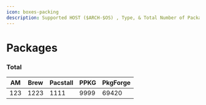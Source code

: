 ```yaml
---
icon: boxes-packing
description: Supported HOST ($ARCH-$OS) , Type, & Total Number of Packages
---
```


# Packages

### Total

<table><thead><tr><th data-type="number">AM</th><th>Brew</th><th>Pacstall</th><th>PPKG</th><th>PkgForge</th></tr></thead><tbody><tr><td>123</td><td>1223</td><td>1111</td><td>9999</td><td>69420</td></tr></tbody></table>
